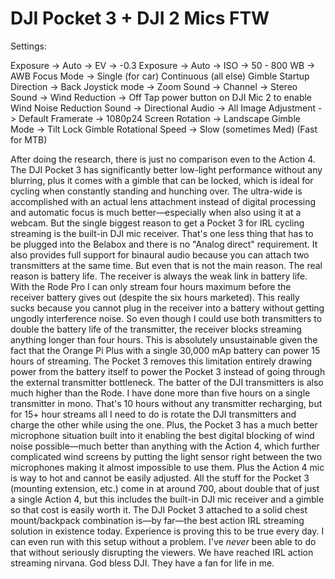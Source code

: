 # DJI Pocket 3 + DJI 2 Mics FTW

Settings:

Exposure -> Auto -> EV -> -0.3
Exposure -> Auto -> ISO -> 50 - 800
WB ->  AWB
Focus Mode -> Single (for car) Continuous (all else)
Gimble Startup Direction -> Back
Joystick mode -> Zoom
Sound -> Channel -> Stereo
Sound -> Wind Reduction -> Off
Tap power button on DJI Mic 2 to enable Wind Noise Reduction
Sound -> Directional Audio -> All
Image Adjustment -> Default
Framerate -> 1080p24
Screen Rotation -> Landscape
Gimble Mode -> Tilt Lock
Gimble Rotational Speed -> Slow (sometimes Med) (Fast for MTB)

After doing the research, there is just no comparison even to the Action 4. The DJI Pocket 3 has significantly better low-light performance without any blurring, plus it comes with a gimble that can be locked, which is ideal for cycling when constantly standing and hunching over. The ultra-wide is accomplished with an actual lens attachment instead of digital processing and automatic focus is much better—especially when also using it at a webcam. But the single biggest reason to get a Pocket 3 for IRL cycling streaming is the built-in DJI mic receiver. That's one less thing that has to be plugged into the Belabox and there is no "Analog direct" requirement. It also provides full support for binaural audio because you can attach two transmitters at the same time. But even that is not the main reason. The real reason is battery life. The receiver is always the weak link in battery life. With the Rode Pro I can only stream four hours maximum before the receiver battery gives out (despite the six hours marketed). This really sucks because you cannot plug in the receiver into a battery without getting ungodly interference noise. So even though I could use both transmitters to double the battery life of the transmitter, the receiver blocks streaming anything longer than four hours. This is absolutely unsustainable given the fact that the Orange Pi Plus with a single 30,000 mAp battery can power 15 hours of streaming. The Pocket 3 removes this limitation entirely drawing power from the battery itself to power the Pocket 3 instead of going through the external transmitter bottleneck. The batter of the DJI transmitters is also much higher than the Rode. I have done more than five hours on a single transmitter in mono. That's 10 hours without any transmitter recharging, but for 15+ hour streams all I need to do is rotate the DJI transmitters and charge the other while using the one. Plus, the Pocket 3 has a much better microphone situation built into it enabling the best digital blocking of wind noise possible—much better than anything with the Action 4, which further complicated wind screens by putting the light sensor right between the two microphones making it almost impossible to use them. Plus the Action 4 mic is way to hot and cannot be easily adjusted. All the stuff for the Pocket 3 (mounting extension, etc.) come in at around 700, about double that of just a single Action 4, but this includes the built-in DJI mic receiver and a gimble so that cost is easily worth it. The DJI Pocket 3 attached to a solid chest mount/backpack combination is—by far—the best action IRL streaming solution in existence today. Experience is proving this to be true every day. I can even run with this setup without a problem. I've *never* been able to do that without seriously disrupting the viewers. We have reached IRL action streaming nirvana. God bless DJI. They have a fan for life in me.
